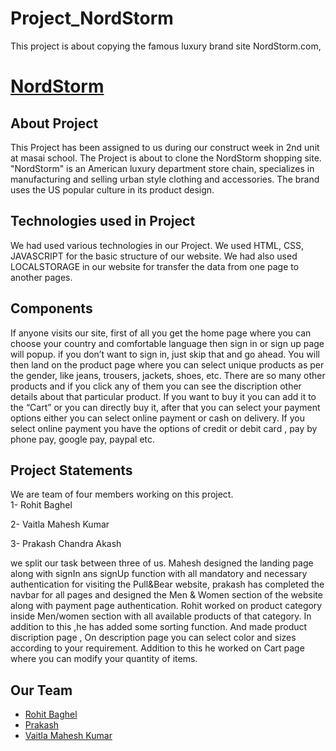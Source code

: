 # Project_NordStorm
This project is about copying the famous luxury brand site NordStorm.com,
# <a href="">NordStorm</a>
<h2>About Project</h2>
<p>
    This Project has been assigned to us during our construct week in 2nd unit at masai school. The Project is about to clone the NordStorm shopping site. "NordStorm" is an American luxury department store chain, specializes in manufacturing and selling urban style clothing and accessories. The brand uses the US popular culture in its product design.
</p>
<h2>Technologies used in Project</h2>
<p>
    We had used various technologies in our Project. We used HTML, CSS, JAVASCRIPT for the basic structure of our website. We had also used LOCALSTORAGE in our website for transfer the data from one page to another pages.
</p>

<h2>Components</h2>
<p>
    If anyone visits our site, first of all you get the home page where you can choose your country and comfortable language then sign in or sign up page will popup. if you don’t want to sign in, just skip that and go ahead. You will then land on the product page where you can select unique products as per the gender, like jeans, trousers, jackets, shoes, etc. There are so many other products and if you click any of them you can see the discription other details about that particular product. If you want to buy it you can add it to the “Cart” or you can directly buy it, after that you can select your payment options either you can select online payment or  cash on delivery. If you select online payment you have the options of credit or debit card , pay by phone pay, google pay, paypal etc.

</p>
  
<h2>Project Statements</h2>
<p>
    We are  team of four members working on this project.<br>
1- Rohit Baghel

2- Vaitla Mahesh Kumar

3- Prakash Chandra Akash
    
we split our task between three of us. Mahesh designed the landing page along with signIn ans signUp function with all mandatory and necessary authentication for visiting   the Pull&Bear website,
prakash has completed the navbar for all pages and designed the Men & Women section of the website along with payment page authentication.
Rohit worked on product category inside Men/women section with all available products of that category. In addition to this ,he has added some sorting function.
And made product discription page , On description page you can select color and sizes according to your requirement. Addition to this he worked on Cart page where you can modify your quantity of items.  

</p>
<h2>Our Team</h2>
<ul>
    <li><a href="https://github.com/Rohitbaghel">Rohit Baghel</a></li>
    <li><a href="https://github.com/impcakash">Prakash</a></li>
   <li><a href="https://github.com/">Vaitla Mahesh Kumar</a></li>
   
</ul>
